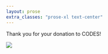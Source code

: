 ```yaml
---
layout: prose
extra_classes: "prose-xl text-center"
---
```


Thank you for your donation to CODES!


<img class="mx-auto" src="https://media.giphy.com/media/6tHy8UAbv3zgs/source.gif"/>
